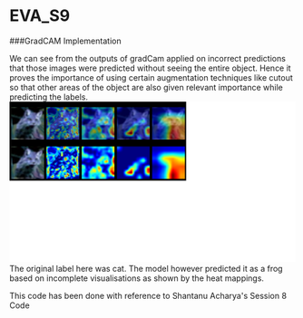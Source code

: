 # EVA_S9
###GradCAM Implementation

We can see from the outputs of gradCam applied on incorrect predictions that those 
images were predicted without seeing the entire object. Hence it proves the importance of using certain 
augmentation techniques like cutout so that other areas of the object are also given relevant importance
while predicting the labels. 
![GitHub Logo](/gradCAM_cat.png)
The original label here was cat.
The model however predicted it as a frog based on incomplete visualisations as shown by the heat mappings.

This code has been done with reference to Shantanu Acharya's Session 8 Code
